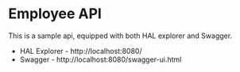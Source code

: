 # Employee API

This is a sample api, equipped with both HAL explorer and Swagger.

- HAL Explorer - http://localhost:8080/
- Swagger - http://localhost:8080/swagger-ui.html